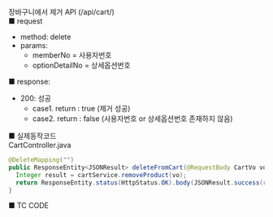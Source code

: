 장바구니에서 제거 API (/api/cart/)  
■ request
   - method: delete
   - params:
      - memberNo = 사용자번호  
      - optionDetailNo = 상세옵션번호  
  
■ response:  
   - 200: 성공  
      - case1. return : true (제거 성공)  
      - case2. return : false (사용자번호 or 상세옵션번호 존재하지 않음)  
  
■ 실제동작코드  
CartController.java  
```java
@DeleteMapping("")
public ResponseEntity<JSONResult> deleteFromCart(@RequestBody CartVo vo){
  Integer result = cartService.removeProduct(vo);
  return ResponseEntity.status(HttpStatus.OK).body(JSONResult.success(result));
}
```
  
■ TC CODE  
  
 <tc code>
